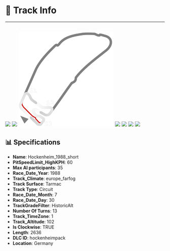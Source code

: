 # 🏁 Track Info

---
![](image_1.jpg)
![](image_2.jpg)
![](image_3.jpg)
![](image_4.jpg)
![](image_5.jpg)
![](image_6.jpg)
![](image_7.jpg)
---

## 📊 Specifications

- **Name**: Hockenheim_1988_short
- **PitSpeedLimit_HighKPH**: 60
- **Max AI participants**: 35
- **Race_Date_Year**: 1988
- **Track_Climate**: europe_farfog
- **Track Surface**: Tarmac
- **Track Type**: Circuit
- **Race_Date_Month**: 7
- **Race_Date_Day**: 30
- **TrackGradeFilter**: HistoricAlt
- **Number Of Turns**: 13
- **Track_TimeZone**: 1
- **Track_Altitude**: 102
- **Is Clockwise**: TRUE
- **Length**: 2636
- **DLC ID**: hockenheimpack
- **Location**: Germany
